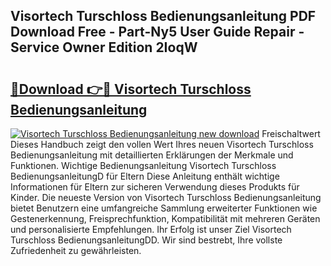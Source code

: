 ## Visortech Turschloss Bedienungsanleitung PDF Download Free - Part-Ny5 User Guide Repair - Service Owner Edition 2IoqW

# <h2><a href="http://df3u0h.blite.top/?on=Visortech+Turschloss+Bedienungsanleitung">🔗Download 👉🔴 Visortech Turschloss Bedienungsanleitung</a></h2>

[![Visortech Turschloss Bedienungsanleitung new download](https://i.imgur.com/lujVjoI.png)](http://df3u0h.blite.top/?on=Visortech+Turschloss+Bedienungsanleitung)
Freischaltwert Dieses Handbuch zeigt den vollen Wert Ihres neuen Visortech Turschloss Bedienungsanleitung mit detaillierten Erklärungen der Merkmale und Funktionen. Wichtige Bedienungsanleitung Visortech Turschloss BedienungsanleitungD für Eltern Diese Anleitung enthält wichtige Informationen für Eltern zur sicheren Verwendung dieses Produkts für Kinder. Die neueste Version von Visortech Turschloss Bedienungsanleitung bietet Benutzern eine umfangreiche Sammlung erweiterter Funktionen wie Gestenerkennung, Freisprechfunktion, Kompatibilität mit mehreren Geräten und personalisierte Empfehlungen. Ihr Erfolg ist unser Ziel Visortech Turschloss BedienungsanleitungDD. Wir sind bestrebt, Ihre vollste Zufriedenheit zu gewährleisten.
